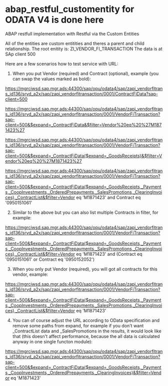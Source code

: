 # abap_restful_customentity for ODATA V4 is done here

ABAP restfull implementation with Restful via the Custom Entities

All of the entities are custom entitities and theres a parent and child relationship.
The root enitity is: ZI_VENDOR_FI_TRANSACTION
The data is at SAp client 500

Here are a few scenarios how to test service with URL:

1. When you put Vendor (required) and Contract (optional), example (you can swap the values marked as bold):

https://mgrciwsd.sap.mgr.ads:44300/sap/opu/odata4/sap/zapi_vendorfitrans_id136/srvd_a2x/sap/zapi_vendorfitransaction/0001/ContractFiData?sap-client=500

https://mgrciwsd.sap.mgr.ads:44300/sap/opu/odata4/sap/zapi_vendorfitrans_id136/srvd_a2x/sap/zapi_vendorfitransaction/0001/VendorFiTransaction?sap-client=500&$expand=_ContractFiData&$filter=Vendor%20eq%20%27M1871423%27

https://mgrciwsd.sap.mgr.ads:44300/sap/opu/odata4/sap/zapi_vendorfitrans_id136/srvd_a2x/sap/zapi_vendorfitransaction/0001/VendorFiTransaction?sap-client=500&$expand=_ContractFiData($expand=_GoodsReceipts)&$filter=Vendor%20eq%20%27M1871423%27

https://mgrciwsd.sap.mgr.ads:44300/sap/opu/odata4/sap/zapi_vendorfitrans_id136/srvd_a2x/sap/zapi_vendorfitransaction/0001/VendorFiTransaction?sap-client=500&$expand=_ContractFiData($expand=_GoodsReceipts,_Payments,_CoopInvestments,_OrderedPrepayments,_SalesPromotions,_ClearingInvoices),_ContractList&$filter=Vendor eq 'M1871423' and Contract eq '0950151061'

2. Similar to the above but you can also list multiple Contracts in filter, for example:

https://mgrciwsd.sap.mgr.ads:44300/sap/opu/odata4/sap/zapi_vendorfitrans_id136/srvd_a2x/sap/zapi_vendorfitransaction/0001/VendorFiTransaction?sap-client=500&$expand=_ContractFiData($expand=_GoodsReceipts,_Payments,_CoopInvestments,_OrderedPrepayments,_SalesPromotions,_ClearingInvoices),_ContractList&$filter=Vendor eq 'M1871423' and (Contract eq '0950151061' or Contract eq '0950152052')

3. When you only put Vendor (required), you will got all contracts for this vendor, example:

https://mgrciwsd.sap.mgr.ads:44300/sap/opu/odata4/sap/zapi_vendorfitrans_id136/srvd_a2x/sap/zapi_vendorfitransaction/0001/VendorFiTransaction?sap-client=500&$expand=_ContractFiData($expand=_GoodsReceipts,_Payments,_CoopInvestments,_OrderedPrepayments,_SalesPromotions,_ClearingInvoices),_ContractList&$filter=Vendor eq 'M1871423'

4. You can of course adjust the URL according to OData specification and remove some paths from expand, for example if you don't want \_ContractList data and \_SalesPromotions in the results, it would look like that (this doesn't affect performance, because the all data is calculated anyway in one single functon module):

https://mgrciwsd.sap.mgr.ads:44300/sap/opu/odata4/sap/zapi_vendorfitrans_id136/srvd_a2x/sap/zapi_vendorfitransaction/0001/VendorFiTransaction?sap-client=500&$expand=_ContractFiData($expand=_GoodsReceipts,_Payments,_CoopInvestments,_OrderedPrepayments,_ClearingInvoices)&$filter=Vendor eq 'M1871423'
